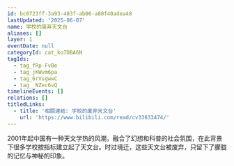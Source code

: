```yaml
---
id: bc0723ff-3a93-483f-ab06-a80f40adea48
lastUpdated: '2025-06-07'
name: 学校的废弃天文台
aliases: []
layer: 1
eventDate: null
categoryId: cat_ko7DBA6N
tagIds:
  - tag_fRp-FvBe
  - tag_jKWvm6pa
  - tag_6rVsgwwC
  - tag__NZec6vQ
timelineEvents: []
relations: []
titledLinks:
  - title: '相關連結: 学校的废弃天文台'
    url: 'https://www.bilibili.com/read/cv33633474/'
---
```

2001年起中国有一种天文学热的风潮，融合了幻想和科普的社会氛围，在此背景下很多学校按指标建立起了天文台。时过境迁，这些天文台被废弃，只留下了朦胧的记忆与神秘的印象。
